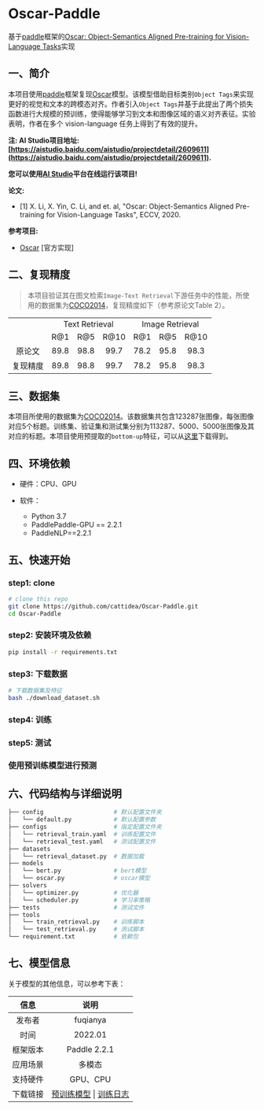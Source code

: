 # Oscar-Paddle

基于[paddle](https://github.com/PaddlePaddle/Paddle)框架的[Oscar: Object-Semantics Aligned Pre-training for Vision-Language Tasks](https://arxiv.org/abs/2004.06165)实现

## 一、简介

本项目使用[paddle](https://github.com/PaddlePaddle/Paddle)框架复现[Oscar](https://arxiv.org/abs/2004.06165)模型。该模型借助目标类别`Object Tags`来实现更好的视觉和文本的跨模态对齐。作者引入`Object Tags`并基于此提出了两个损失函数进行大规模的预训练，使得能够学习到文本和图像区域的语义对齐表征。实验表明，作者在多个 vision-language 任务上得到了有效的提升。

**注: AI Studio项目地址: [https://aistudio.baidu.com/aistudio/projectdetail/2609611](https://aistudio.baidu.com/aistudio/projectdetail/2609611).**

**您可以使用[AI Studio](https://aistudio.baidu.com/)平台在线运行该项目!**

**论文:**

* [1] X. Li, X. Yin, C. Li, and et. al, "Oscar: Object-Semantics Aligned Pre-training for Vision-Language Tasks", ECCV, 2020.

**参考项目:**

* [Oscar](https://github.com/microsoft/Oscar) [官方实现]

## 二、复现精度

> 本项目验证其在图文检索`Image-Text Retrieval`下游任务中的性能，所使用的数据集为[COCO2014](https://cocodataset.org/)，复现精度如下（参考原论文Table 2）。

<table>
    <tr align="center">
        <td></td>
        <td colspan="3" >Text Retrieval</td> 
        <td colspan="3">Image Retrieval</td>
    </tr>
    <tr align="center">
        <td></td>
        <td>R@1</td>
        <td>R@5</td>
        <td>R@10</td>
        <td>R@1</td>
        <td>R@5</td>
        <td>R@10</td>
    </tr>
    <tr align="center">
        <td>原论文</td>
        <td>89.8</td>
        <td>98.8</td>
        <td>99.7</td>
        <td>78.2</td>
        <td>95.8</td>
        <td>98.3</td>
    </tr>
    <tr align="center">
        <td>复现精度</td>
        <td>89.8</td>
        <td>98.8</td>
        <td>99.7</td>
        <td>78.2</td>
        <td>95.8</td>
        <td>98.3</td>
    </tr>
</table>

## 三、数据集

本项目所使用的数据集为[COCO2014](https://cocodataset.org/)。该数据集共包含123287张图像，每张图像对应5个标题。训练集、验证集和测试集分别为113287、5000、5000张图像及其对应的标题。本项目使用预提取的`bottom-up`特征，可以从[这里](https://biglmdiag.blob.core.windows.net/oscar/datasets/coco_ir.zip)下载得到。


## 四、环境依赖

* 硬件：CPU、GPU

* 软件：
    * Python 3.7
    * PaddlePaddle-GPU == 2.2.1
    * PaddleNLP==2.2.1

## 五、快速开始

### step1: clone 

```bash
# clone this repo
git clone https://github.com/cattidea/Oscar-Paddle.git
cd Oscar-Paddle
```

### step2: 安装环境及依赖

```bash
pip install -r requirements.txt
```

### step3: 下载数据

```bash
# 下载数据集及特征
bash ./download_dataset.sh
```

### step4: 训练

### step5: 测试

### 使用预训练模型进行预测

## 六、代码结构与详细说明

```bash
├── config                    # 默认配置文件夹
│   └── default.py            # 默认配置参数
├── configs                   # 指定配置文件夹
│   └── retrieval_train.yaml  # 训练配置文件
│   └── retrieval_test.yaml   # 测试配置文件
├── datasets
│   └── retrieval_dataset.py  # 数据加载
├── models
│   └── bert.py               # bert模型
│   └── oscar.py              # oscar模型
├── solvers
│   └── optimizer.py          # 优化器
│   └── scheduler.py          # 学习率策略
├── tests                     # 测试文件
├── tools
│   └── train_retrieval.py    # 训练脚本
│   └── test_retrieval.py     # 测试脚本
└── requirement.txt           # 依赖包
```

## 七、模型信息

关于模型的其他信息，可以参考下表：

|   信息   |                             说明                             |
| :------: | :----------------------------------------------------------: |
|  发布者  |                           fuqianya                           |
|   时间   |                           2022.01                            |
| 框架版本 |                         Paddle 2.2.1                         |
| 应用场景 |                            多模态                            |
| 支持硬件 |                           GPU、CPU                           |
| 下载链接 | [预训练模型](https://drive.google.com/file/d/19gbGuVm9hgVPm_XzAUrTpeDmObr5ZAv3/view?usp=sharing) \| [训练日志](https://drive.google.com/file/d/1hwXfZUy3V2YnsBKQkQADvACTyXYqvLFa/view?usp=sharing) |